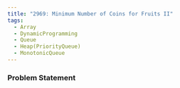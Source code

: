 ```yaml
---
title: "2969: Minimum Number of Coins for Fruits II"
tags:
  - Array
  - DynamicProgramming
  - Queue
  - Heap(PriorityQueue)
  - MonotonicQueue
---
```

### Problem Statement

